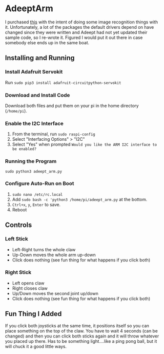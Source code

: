 # AdeeptArm

I purchased [this](https://www.amazon.com/gp/product/B09SG8TLQ1/ref=ppx_yo_dt_b_asin_title_o08_s00?ie=UTF8&psc=1) with the intent of doing some image recognition things with it.  Unfortunately, a lot of the packages the default drivers depend on have changed since they were written and Adeept had not yet updated their sample code, so I re-wrote it.  Figured I would put it out there in case somebody else ends up in the same boat.

## Installing and Running
### Install Adafruit Servokit
Run `sudo pip3 install adafruit-circuitpython-servokit`
### Download and Install Code
Download both files and put them on your pi in the home directory (`/home/pi`).
### Enable the I2C Interface
1.  From the terminal, run `sudo raspi-config`
2.  Select "Interfacing Options" > "I2C"
3.  Select "Yes" when prompted `Would you like the ARM I2C interface to be enabled?`
### Running the Program
`sudo python3 adeept_arm.py`
### Configure Auto-Run on Boot
1.  `sudo nano /etc/rc.local`
2.  Add `sudo bash -c 'python3 /home/pi/adeept_arm.py` at the bottom.
3.  `Ctrl+x`, `y`, `Enter` to save.
4.  Reboot

## Controls
### Left Stick
- Left-Right turns the whole claw
- Up-Down moves the whole arm up-down
- Click does nothing (see fun thing for what happens if you click both)
### Right Stick
- Left opens claw
- Right closes claw
- Up/Down moves the second joint up/down
- Click does nothing (see fun thing for what happens if you click both)

## Fun Thing I Added
If you click both joysticks at the same time, it positions itself so you can place something on the top of the claw.  You have to wait 4 seconds (can be changed) and then you can click both sticks again and it will throw whatever you placed up there.  Has to be something light....like a ping pong ball, but it will chuck it a good little ways.
